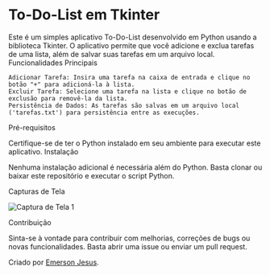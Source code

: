 # To-Do-List em Tkinter
 
Este é um simples aplicativo To-Do-List desenvolvido em Python usando a biblioteca Tkinter. O aplicativo permite que você adicione e exclua tarefas de uma lista, além de salvar suas tarefas em um arquivo local.
Funcionalidades Principais

    Adicionar Tarefa: Insira uma tarefa na caixa de entrada e clique no botão "+" para adicioná-la à lista.
    Excluir Tarefa: Selecione uma tarefa na lista e clique no botão de exclusão para removê-la da lista.
    Persistência de Dados: As tarefas são salvas em um arquivo local ('tarefas.txt') para persistência entre as execuções.

Pré-requisitos

Certifique-se de ter o Python instalado em seu ambiente para executar este aplicativo.
Instalação

Nenhuma instalação adicional é necessária além do Python. Basta clonar ou baixar este repositório e executar o script Python.

Capturas de Tela

![Captura de Tela 1](https://i.imgur.com/Dn3zxL3.png)

Contribuição

Sinta-se à vontade para contribuir com melhorias, correções de bugs ou novas funcionalidades. Basta abrir uma issue ou enviar um pull request.


Criado por [Emerson Jesus](https://github.com/EmersonJesus).
